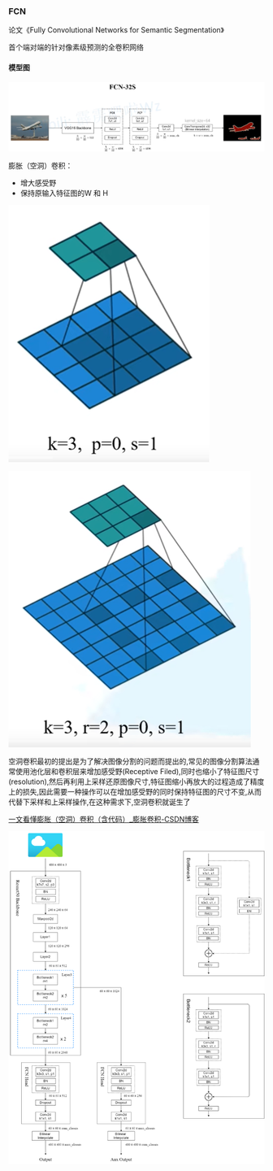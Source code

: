 ### FCN

论文《Fully Convolutional Networks for Semantic Segmentation》

首个端对端的针对像素级预测的全卷积网络

#### 模型图
![image1.png](image%2Fimage1.png)



膨胀（空洞）卷积：

- 增大感受野
- 保持原输入特征图的W 和 H

![image2.png](image%2Fimage2.png)

![image3.png](image%2Fimage3.png)

空洞卷积最初的提出是为了解决图像分割的问题而提出的,常见的图像分割算法通常使用池化层和卷积层来增加感受野(Receptive Filed),同时也缩小了特征图尺寸(resolution),然后再利用上采样还原图像尺寸,特征图缩小再放大的过程造成了精度上的损失,因此需要一种操作可以在增加感受野的同时保持特征图的尺寸不变,从而代替下采样和上采样操作,在这种需求下,空洞卷积就诞生了

[一文看懂膨胀（空洞）卷积（含代码）_膨胀卷积-CSDN博客](https://blog.csdn.net/qq_46073783/article/details/128383220)

![image4.png](image%2Fimage4.png)
